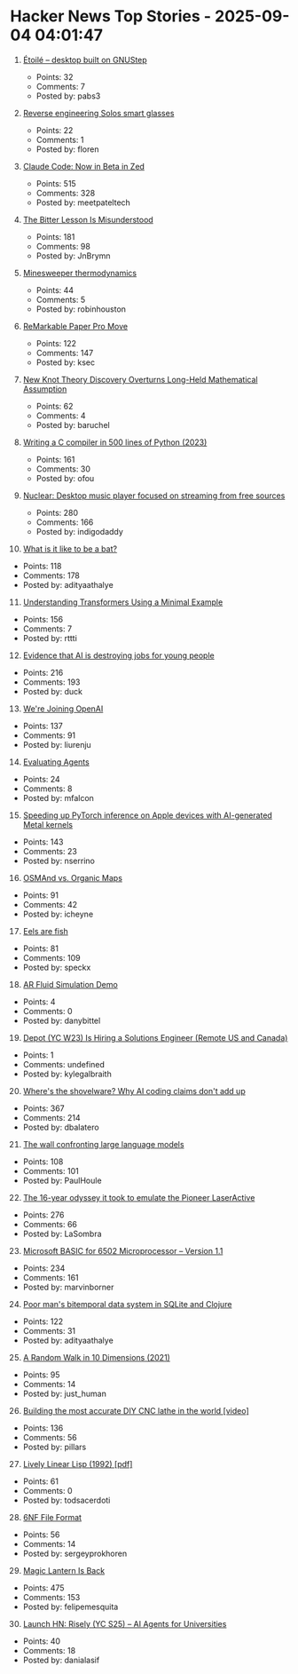 # Hacker News Top Stories - 2025-09-04 04:01:47

1. [Étoilé – desktop built on GNUStep](http://etoileos.com/)
   - Points: 32
   - Comments: 7
   - Posted by: pabs3

2. [Reverse engineering Solos smart glasses](https://jfloren.net/b/2025/8/28/0)
   - Points: 22
   - Comments: 1
   - Posted by: floren

3. [Claude Code: Now in Beta in Zed](https://zed.dev/blog/claude-code-via-acp)
   - Points: 515
   - Comments: 328
   - Posted by: meetpateltech

4. [The Bitter Lesson Is Misunderstood](https://obviouslywrong.substack.com/p/the-bitter-lesson-is-misunderstood)
   - Points: 181
   - Comments: 98
   - Posted by: JnBrymn

5. [Minesweeper thermodynamics](https://oscarcunningham.com/792/minesweeper-thermodynamics/)
   - Points: 44
   - Comments: 5
   - Posted by: robinhouston

6. [ReMarkable Paper Pro Move](https://remarkable.com/products/remarkable-paper/pro-move)
   - Points: 122
   - Comments: 147
   - Posted by: ksec

7. [New Knot Theory Discovery Overturns Long-Held Mathematical Assumption](https://www.scientificamerican.com/article/new-knot-theory-discovery-overturns-long-held-mathematical-assumption/)
   - Points: 62
   - Comments: 4
   - Posted by: baruchel

8. [Writing a C compiler in 500 lines of Python (2023)](https://vgel.me/posts/c500/)
   - Points: 161
   - Comments: 30
   - Posted by: ofou

9. [Nuclear: Desktop music player focused on streaming from free sources](https://github.com/nukeop/nuclear)
   - Points: 280
   - Comments: 166
   - Posted by: indigodaddy

10. [What is it like to be a bat?](https://en.wikipedia.org/wiki/What_Is_It_Like_to_Be_a_Bat%3F)
   - Points: 118
   - Comments: 178
   - Posted by: adityaathalye

11. [Understanding Transformers Using a Minimal Example](https://rti.github.io/gptvis/)
   - Points: 156
   - Comments: 7
   - Posted by: rttti

12. [Evidence that AI is destroying jobs for young people](https://www.derekthompson.org/p/the-evidence-that-ai-is-destroying)
   - Points: 216
   - Comments: 193
   - Posted by: duck

13. [We're Joining OpenAI](https://www.alexcodes.app/blog/alex-team-joins-openai)
   - Points: 137
   - Comments: 91
   - Posted by: liurenju

14. [Evaluating Agents](https://aunhumano.com/index.php/2025/09/03/on-evaluating-agents/)
   - Points: 24
   - Comments: 8
   - Posted by: mfalcon

15. [Speeding up PyTorch inference on Apple devices with AI-generated Metal kernels](https://gimletlabs.ai/blog/ai-generated-metal-kernels)
   - Points: 143
   - Comments: 23
   - Posted by: nserrino

16. [OSMAnd vs. Organic Maps](https://blog.firedrake.org/archive/2025/09/OSMAnd_vs_Organic_Maps.html)
   - Points: 91
   - Comments: 42
   - Posted by: icheyne

17. [Eels are fish](https://eocampaign1.com/web-version?p=495827fa-8295-11f0-8687-8f5da38390bd&pt=campaign&t=1756227062&s=033ffe0494c7a7084332eb6e164c4feeeb6b4612e0de0df1aa1bf5fd59ce2d08)
   - Points: 81
   - Comments: 109
   - Posted by: speckx

18. [AR Fluid Simulation Demo](https://danybittel.ch/fluid)
   - Points: 4
   - Comments: 0
   - Posted by: danybittel

19. [Depot (YC W23) Is Hiring a Solutions Engineer (Remote US and Canada)](https://www.ycombinator.com/companies/depot/jobs/U54HGtn-solutions-engineer)
   - Points: 1
   - Comments: undefined
   - Posted by: kylegalbraith

20. [Where's the shovelware? Why AI coding claims don't add up](https://mikelovesrobots.substack.com/p/wheres-the-shovelware-why-ai-coding)
   - Points: 367
   - Comments: 214
   - Posted by: dbalatero

21. [The wall confronting large language models](https://arxiv.org/abs/2507.19703)
   - Points: 108
   - Comments: 101
   - Posted by: PaulHoule

22. [The 16-year odyssey it took to emulate the Pioneer LaserActive](https://www.readonlymemo.com/this-is-the-first-the-16-year-odyssey-of-time-money-wrong-turns-and-frustration-it-took-to-finally-emulate-the-pioneer-laseractive/)
   - Points: 276
   - Comments: 66
   - Posted by: LaSombra

23. [Microsoft BASIC for 6502 Microprocessor – Version 1.1](https://github.com/microsoft/BASIC-M6502)
   - Points: 234
   - Comments: 161
   - Posted by: marvinborner

24. [Poor man's bitemporal data system in SQLite and Clojure](https://www.evalapply.org/posts/poor-mans-time-oriented-data-system/index.html)
   - Points: 122
   - Comments: 31
   - Posted by: adityaathalye

25. [A Random Walk in 10 Dimensions (2021)](https://galileo-unbound.blog/2021/06/28/a-random-walk-in-10-dimensions/)
   - Points: 95
   - Comments: 14
   - Posted by: just_human

26. [Building the most accurate DIY CNC lathe in the world [video]](https://www.youtube.com/watch?v=vEr2CJruwEM)
   - Points: 136
   - Comments: 56
   - Posted by: pillars

27. [Lively Linear Lisp (1992) [pdf]](https://www.cs.utexas.edu/users/hunt/research/hash-cons/hash-cons-papers/BakerLinearLisp.pdf)
   - Points: 61
   - Comments: 0
   - Posted by: todsacerdoti

28. [6NF File Format](https://habr.com/en/articles/942516/)
   - Points: 56
   - Comments: 14
   - Posted by: sergeyprokhoren

29. [Magic Lantern Is Back](https://www.magiclantern.fm/forum/index.php?topic=27315.0)
   - Points: 475
   - Comments: 153
   - Posted by: felipemesquita

30. [Launch HN: Risely (YC S25) – AI Agents for Universities](undefined)
   - Points: 40
   - Comments: 18
   - Posted by: danialasif

